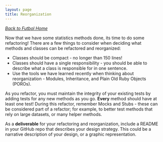 ```yaml
---
layout: page
title: Reorganization
---
```


_[Back to Futbol Home](../index)_

Now that we have some statistics methods done, its time to do some refactoring!  There are a few things to consider when deciding what methods and classes can be refactored and reorganized:

* Classes should be compact - no longer than 150 lines!
* Classes should have a single responsibility - you should be able to describe what a class is responsible for in one sentence.
* Use the tools we have learned recently when thinking about reorganization - Modules, Inheritance, and Plain Old Ruby Objects (POROs).

As you refactor, you must maintain the integrity of your existing tests by adding tests for any new methods as you go.  **Every** method should have at least one test!  During this refactor, remember Mocks and Stubs - these can be considered part of a refactor; for example, to better test methods that rely on large datasets, or many helper methods.

As a **deliverable** for your refactoring and reorganization, include a README in your GitHub repo that describes your design strategy.  This could be a narrative description of your design, or a graphic representation.

